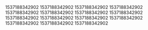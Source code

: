 1537188342902
1537188342902
1537188342902
1537188342902
1537188342902
1537188342902
1537188342902
1537188342902
1537188342902
1537188342902
1537188342902
1537188342902
1537188342902
1537188342902
1537188342902